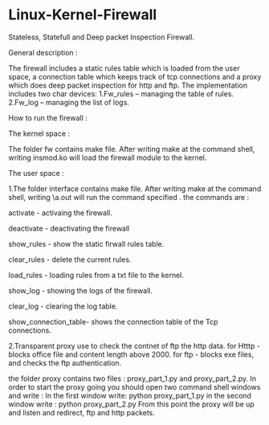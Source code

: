 # Linux-Kernel-Firewall
Stateless, Statefull and Deep packet Inspection Firewall.

General description :

The firewall includes a static rules table which is loaded from the user space, 
a connection table which keeps track of tcp connections and a proxy which does deep packet inspection for http and ftp. 
The implementation includes two char devices:
1.Fw_rules – managing the table of rules.
2.Fw_log – managing the list of logs.

How to run the firewall :

The kernel space :

The folder fw contains make file. After writing make at the command shell, writing insmod.ko will load
the firewall module to the kernel.

The user space :

1.The folder interface contains make file. After writing make at the command shell, writing \a.out <command>
will run the command specified .
the commands are : 

activate - activaing the firewall.

deactivate - deactivating the firewall

show_rules - show the static firwall rules table.

clear_rules - delete the current rules.

load_rules <path> - loading rules from a txt file to the kernel.

show_log - showing the logs of the firewall.

clear_log <char> - clearing the log table.

show_connection_table- shows the connection table of the Tcp connections.

2.Transparent proxy use to check the contnet of ftp the http data. for Htttp - blocks office file and content length above 2000. for ftp - blocks exe files, and checks the ftp authentication.

the folder proxy contains two files : proxy_part_1.py and proxy_part_2.py.
In order to start the proxy going you should open two command shell windows and write :
In the first window write:
python proxy_part_1.py
in the second window write :
python proxy_part_2.py
From this point the proxy will be up and listen and redirect, ftp and http packets.


